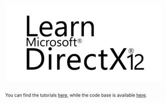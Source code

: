 <center><img src="logo.png" alt="logo" class="centerImage" width="500px"></center>

<br>

You can find the tutorials <a href="https://github.com/PAMinerva/LearnDirectX-Book" target="_blank">here</a>, while the code base is available <a href="https://github.com/PAMinerva/LearnDirectX" target="_blank">here</a>.